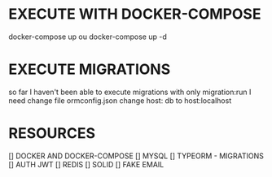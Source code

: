 
# EXECUTE WITH DOCKER-COMPOSE

docker-compose up
ou
docker-compose up -d

# EXECUTE MIGRATIONS

so far I haven't been able to execute migrations with only migration:run
I need change file ormconfig.json
change host: db to host:localhost


# RESOURCES

[] DOCKER AND DOCKER-COMPOSE
[] MYSQL
[] TYPEORM - MIGRATIONS
[] AUTH JWT
[] REDIS
[] SOLID
[] FAKE EMAIL